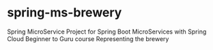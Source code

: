 # spring-ms-brewery
Spring MicroService Project for Spring Boot MicroServices with Spring Cloud Beginner to Guru course
Representing the brewery
